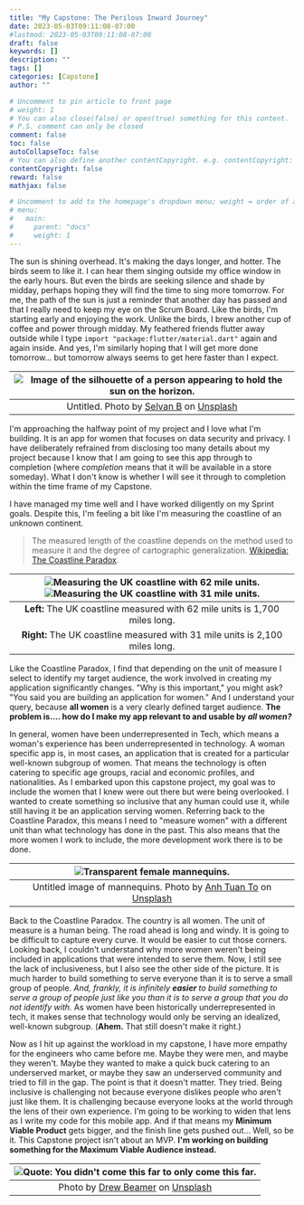 ```yaml
---
title: "My Capstone: The Perilous Inward Journey"
date: 2023-05-03T09:11:08-07:00
#lastmod: 2023-05-03T09:11:08-07:00
draft: false
keywords: []
description: ""
tags: []
categories: [Capstone]
author: ""

# Uncomment to pin article to front page
# weight: 1
# You can also close(false) or open(true) something for this content.
# P.S. comment can only be closed
comment: false
toc: false
autoCollapseToc: false
# You can also define another contentCopyright. e.g. contentCopyright: "This is another copyright."
contentCopyright: false
reward: false
mathjax: false

# Uncomment to add to the homepage's dropdown menu; weight = order of article
# menu:
#   main:
#     parent: "docs"
#     weight: 1
---
```


The sun is shining overhead. It's making the days longer, and hotter. The birds seem to like it. I can hear them singing outside my office window in the early hours. But even the birds are seeking silence and shade by midday, perhaps hoping they will find the time to sing more tomorrow. For me, the path of the sun is just a reminder that another day has passed and that I really need to keep my eye on the Scrum Board. Like the birds, I'm starting early and enjoying the work. Unlike the birds, I brew another cup of coffee and power through midday. My feathered friends flutter away outside while I type `import "package:flutter/material.dart"` again and again inside. And yes, I'm similarly hoping that I will get more done tomorrow... but tomorrow always seems to get here faster than I expect.

| ![Image of the silhouette of a person appearing to hold the sun on the horizon.](/image/hold_the_sun.jpg?h=100) |
|:--:|
|Untitled. Photo by [Selvan B](https://unsplash.com/@selvan548?utm_source=unsplash&utm_medium=referral&utm_content=creditCopyText) on [Unsplash](https://unsplash.com/photos/4aX611TT1IU?utm_source=unsplash&utm_medium=referral&utm_content=creditCopyText)|

I'm approaching the halfway point of my project and I love what I'm building. It is an app for women that focuses on data security and privacy. I have deliberately refrained from disclosing too many details about my project because I know that I am going to see this app through to completion (where *completion* means that it will be available in a store someday). What I don't know is whether I will see it through to completion within the time frame of my Capstone.  

I have managed my time well and I have worked diligently on my Sprint goals. Despite this, I'm feeling a bit like I'm measuring the coastline of an unknown continent.
> The measured length of the coastline depends on the method used to measure it and the degree of cartographic generalization. [Wikipedia: The Coastline Paradox](https://en.wikipedia.org/wiki/Coastline_paradox).

| ![Measuring the UK coastline with 62 mile units.](/image/coastline_1.png) ![Measuring the UK coastline with 31 mile units.](/image/coastline_2.png) |
|:--:|
|**Left:** The UK coastline measured with 62 mile units is 1,700 miles long.| 
|**Right:** The UK coastline measured with 31 mile units is 2,100 miles long.|

Like the Coastline Paradox, I find that depending on the unit of measure I select to identify my target audience, the work involved in creating my application significantly changes. "Why is this important," you might ask? "You said you are building an application for women." And I understand your query, because **all women** is a very clearly defined target audience. **The problem is.... how do I make my app relevant to and usable by *all women?***

In general, women have been underrepresented in Tech, which means a woman's experience has been underrepresented in technology. A woman specific app is, in most cases, an application that is created for a particular well-known subgroup of women. That means the technology is often catering to specific age groups, racial and economic profiles, and nationalities. As I embarked upon this capstone project, my goal was to include the women that I knew were out there but were being overlooked. I wanted to create something so inclusive that any human could use it, while still having it be an application serving women. Referring back to the Coastline Paradox, this means I need to "measure women" with a different unit than what technology has done in the past. This also means that the more women I work to include, the more development work there is to be done.

| ![Transparent female mannequins.](/image/mannequins.jpg) |
|:--:|
|Untitled image of mannequins. Photo by [Anh Tuan To](https://unsplash.com/@tuan1561?utm_source=unsplash&utm_medium=referral&utm_content=creditCopyText) on [Unsplash](https://unsplash.com/photos/Q0dr-8F4WGY?utm_source=unsplash&utm_medium=referral&utm_content=creditCopyText)|

Back to the Coastline Paradox. The country is all women. The unit of measure is a human being. The road ahead is long and windy. It is going to be difficult to capture every curve. It would be easier to cut those corners. Looking back, I couldn't understand why more women weren't being included in applications that were intended to serve them. Now, I still see the lack of inclusiveness, but I also see the other side of the picture. It is much harder to build something to serve everyone than it is to serve a small group of people. *And, frankly, it is infinitely **easier** to build something to serve a group of people just like you than it is to serve a group that you do not identify with.* As women have been historically underrepresented in tech, it makes sense that technology would only be serving an idealized, well-known subgroup. (**Ahem.** That still doesn't make it right.)

Now as I hit up against the workload in my capstone, I have more empathy for the engineers who came before me. Maybe they were men, and maybe they weren't. Maybe they wanted to make a quick buck catering to an underserved market, or maybe they saw an underserved community and tried to fill in the gap. The point is that it doesn't matter. They tried. Being inclusive is challenging not because everyone dislikes people who aren't just like them. It is challenging because everyone looks at the world through the lens of their own experience. I'm going to be working to widen that lens as I write my code for this mobile app. And if that means my **Minimum Viable Product** gets bigger, and the finish line gets pushed out... Well, so be it.  This Capstone project isn't about an MVP. **I'm working on building something for the Maximum Viable Audience instead.**

 | ![Quote: You didn't come this far to only come this far.](/image/come_far_quote.jpg) |
 |:--:|
|Photo by [Drew Beamer](https://unsplash.com/@dbeamer_jpg?utm_source=unsplash&utm_medium=referral&utm_content=creditCopyText) on [Unsplash](https://unsplash.com/photos/Vc1pJfvoQvY?utm_source=unsplash&utm_medium=referral&utm_content=creditCopyText)| 

  